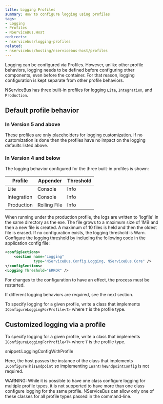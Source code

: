 ```yaml
---
title: Logging Profiles
summary: How to configure logging using profiles
tags:
- Logging
- Profiles
- NServiceBus.Host
redirects:
- nservicebus/logging-profiles
related:
- nservicebus/hosting/nservicebus-host/profiles
---
```


Logging can be configured via Profiles. However, unlike other profile behaviors, logging needs to be defined before configuring other components, even before the container. For that reason, logging configuration is kept separate from other profile behaviors.

NServiceBus has three built-in profiles for logging `Lite`, `Integration`, and `Production`.


## Default profile behavior


### In Version 5 and above

These profiles are only placeholders for logging customization. If no customization is done then the profiles have no impact on the logging defaults listed above.


### In Version 4 and below

The logging behavior configured for the three built-in profiles is shown:

| Profile     | Appender     | Threshold
|-------------|--------------|-----
| Lite        | Console      | Info                       
| Integration | Console      | Info
| Production  | Rolling File | Info

When running under the production profile, the logs are written to 'logfile' in the same directory as the exe. The file grows to a maximum size of 1MB and then a new file is created. A maximum of 10 files is held and then the oldest file is erased. If no configuration exists, the logging threshold is Warn. Configure the logging threshold by including the following code in the application config file:

```xml
<configSections>
	<section name="Logging"
	         type="NServiceBus.Config.Logging, NServiceBus.Core" />
</configSections>
<Logging Threshold="ERROR" />
```

For changes to the configuration to have an effect, the process must be restarted.

If different logging behaviors are required, see the next section.

To specify logging for a given profile, write a class that implements `IConfigureLoggingForProfile<T>` where `T` is the profile type.


## Customized logging via a profile

To specify logging for a given profile, write a class that implements `IConfigureLoggingForProfile<T>` where `T` is the profile type.

snippet:LoggingConfigWithProfile

Here, the host passes the instance of the class that implements `IConfigureThisEndpoint` so implementing `IWantTheEndpointConfig` is not required.

WARNING: While it is possible to have one class configure logging for multiple profile types, it is not supported to have more than one class configure logging for the same profile. NServiceBus can allow only one of these classes for all profile types passed in the command-line.